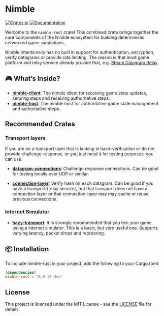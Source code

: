 # Nimble

[![Crates.io](https://img.shields.io/crates/v/nimble-rust)](https://crates.io/crates/nimble-rust)
[![Documentation](https://docs.rs/nimble-rust/badge.svg)](https://docs.rs/nimble-rust)

Welcome to the `nimble-rust` crate! This combined crate brings together the core components of the
Nimble ecosystem for building deterministic networked game simulations.

Nimble intentionally has no built in support for authentication, encryption, verify datagrams or provide rate limiting. The reason is that most game platform and relay service already provide that, e.g. [Steam Datagram Relay](https://partner.steamgames.com/doc/features/multiplayer/steamdatagramrelay).

## 🎮 What’s Inside?

- [**nimble-client**](https://crates.io/crates/nimble-client): The nimble client for receiving game state updates, sending steps and receiving authoritative steps.
- [**nimble-host**](https://crates.io/crates/nimble-host): The nimble host for authoritative game state management and authoritative steps.

## Recommended Crates

### Transport layers

If you are on a transport layer that is lacking in hash-verification or do not provide challenge-response, or you just need it for testing purposes, you can use:

- [**datagram-connections**](https://crates.io/crates/datagram-connections): Challenge response connections. Can be good for testing locally over UDP or similar.

- [**connection-layer**](https://crates.io/crates/connection-layer): Verify hash on each datagram. Can be good if you have a transport (relay service), but that transport does not have a connection-layer or that connection-layer may may cache or reuse previous connections.

### Internet Simulator

- [**hazy-transport**](https://crates.io/crates/hazy-transport): It is strongly recommended that you test your game
  using a internet simulator. This is a basic, but very useful one. Supports varying latency, packet drops and reordering.

## 📦 Installation

To include nimble-rust in your project, add the following to your Cargo.toml:

```toml
[dependencies]
nimble-rust = "0.0.17-dev"
```

## License

This project is licensed under the MIT License - see the [LICENSE](LICENSE) file for details.
